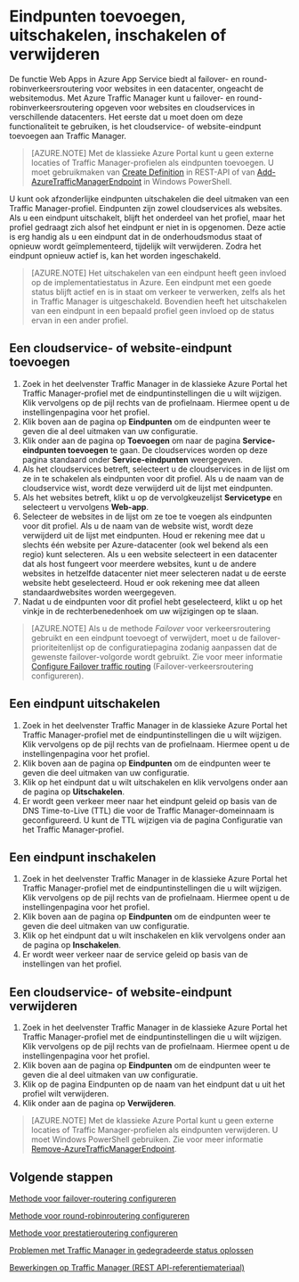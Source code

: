 <properties
   pageTitle="Eindpunten beheren in Azure Traffic Manager | Microsoft Azure"
   description="Dit artikel helpt u bij het toevoegen, verwijderen, inschakelen en uitschakelen van eindpunten vanuit Azure Traffic Manager."
   services="traffic-manager"
   documentationCenter=""
   authors="joaoma"
   manager="carmonm"
   editor="tysonn" />
<tags
   ms.service="traffic-manager"
   ms.devlang="na"
   ms.topic="get-started-article"
   ms.tgt_pltfrm="na"
   ms.workload="infrastructure-services"
   ms.date="03/17/2016"
   ms.author="joaoma" />

# Eindpunten toevoegen, uitschakelen, inschakelen of verwijderen

De functie Web Apps in Azure App Service biedt al failover- en round-robinverkeersroutering voor websites in een datacenter, ongeacht de websitemodus. Met Azure Traffic Manager kunt u failover- en round-robinverkeersroutering opgeven voor websites en cloudservices in verschillende datacenters. Het eerste dat u moet doen om deze functionaliteit te gebruiken, is het cloudservice- of website-eindpunt toevoegen aan Traffic Manager.

>[AZURE.NOTE] Met de klassieke Azure Portal kunt u geen externe locaties of Traffic Manager-profielen als eindpunten toevoegen. U moet gebruikmaken van [Create Definition](http://go.microsoft.com/fwlink/p/?LinkId=400772) in REST-API of van [Add-AzureTrafficManagerEndpoint](http://go.microsoft.com/fwlink/p/?LinkId=400774) in Windows PowerShell.

U kunt ook afzonderlijke eindpunten uitschakelen die deel uitmaken van een Traffic Manager-profiel. Eindpunten zijn zowel cloudservices als websites. Als u een eindpunt uitschakelt, blijft het onderdeel van het profiel, maar het profiel gedraagt zich alsof het eindpunt er niet in is opgenomen. Deze actie is erg handig als u een eindpunt dat in de onderhoudsmodus staat of opnieuw wordt geïmplementeerd, tijdelijk wilt verwijderen. Zodra het eindpunt opnieuw actief is, kan het worden ingeschakeld.

>[AZURE.NOTE] Het uitschakelen van een eindpunt heeft geen invloed op de implementatiestatus in Azure. Een eindpunt met een goede status blijft actief en is in staat om verkeer te verwerken, zelfs als het in Traffic Manager is uitgeschakeld. Bovendien heeft het uitschakelen van een eindpunt in een bepaald profiel geen invloed op de status ervan in een ander profiel.

## Een cloudservice- of website-eindpunt toevoegen


1. Zoek in het deelvenster Traffic Manager in de klassieke Azure Portal het Traffic Manager-profiel met de eindpuntinstellingen die u wilt wijzigen. Klik vervolgens op de pijl rechts van de profielnaam. Hiermee opent u de instellingenpagina voor het profiel.
2. Klik boven aan de pagina op **Eindpunten** om de eindpunten weer te geven die al deel uitmaken van uw configuratie.
3. Klik onder aan de pagina op **Toevoegen** om naar de pagina **Service-eindpunten toevoegen** te gaan. De cloudservices worden op deze pagina standaard onder **Service-eindpunten** weergegeven.
4. Als het cloudservices betreft, selecteert u de cloudservices in de lijst om ze in te schakelen als eindpunten voor dit profiel. Als u de naam van de cloudservice wist, wordt deze verwijderd uit de lijst met eindpunten.
5. Als het websites betreft, klikt u op de vervolgkeuzelijst **Servicetype** en selecteert u vervolgens **Web-app**.
6. Selecteer de websites in de lijst om ze toe te voegen als eindpunten voor dit profiel. Als u de naam van de website wist, wordt deze verwijderd uit de lijst met eindpunten. Houd er rekening mee dat u slechts één website per Azure-datacenter (ook wel bekend als een regio) kunt selecteren. Als u een website selecteert in een datacenter dat als host fungeert voor meerdere websites, kunt u de andere websites in hetzelfde datacenter niet meer selecteren nadat u de eerste website hebt geselecteerd. Houd er ook rekening mee dat alleen standaardwebsites worden weergegeven.
7. Nadat u de eindpunten voor dit profiel hebt geselecteerd, klikt u op het vinkje in de rechterbenedenhoek om uw wijzigingen op te slaan.

>[AZURE.NOTE] Als u de methode *Failover* voor verkeersroutering gebruikt en een eindpunt toevoegt of verwijdert, moet u de failover-prioriteitenlijst op de configuratiepagina zodanig aanpassen dat de gewenste failover-volgorde wordt gebruikt. Zie voor meer informatie [Configure Failover traffic routing](traffic-manager-configure-failover-routing-method.md) (Failover-verkeersroutering configureren).

## Een eindpunt uitschakelen

1. Zoek in het deelvenster Traffic Manager in de klassieke Azure Portal het Traffic Manager-profiel met de eindpuntinstellingen die u wilt wijzigen. Klik vervolgens op de pijl rechts van de profielnaam. Hiermee opent u de instellingenpagina voor het profiel.
2. Klik boven aan de pagina op **Eindpunten** om de eindpunten weer te geven die deel uitmaken van uw configuratie.
3. Klik op het eindpunt dat u wilt uitschakelen en klik vervolgens onder aan de pagina op **Uitschakelen**.
4. Er wordt geen verkeer meer naar het eindpunt geleid op basis van de DNS Time-to-Live (TTL) die voor de Traffic Manager-domeinnaam is geconfigureerd. U kunt de TTL wijzigen via de pagina Configuratie van het Traffic Manager-profiel.

## Een eindpunt inschakelen

1. Zoek in het deelvenster Traffic Manager in de klassieke Azure Portal het Traffic Manager-profiel met de eindpuntinstellingen die u wilt wijzigen. Klik vervolgens op de pijl rechts van de profielnaam. Hiermee opent u de instellingenpagina voor het profiel.
2. Klik boven aan de pagina op **Eindpunten** om de eindpunten weer te geven die deel uitmaken van uw configuratie.
3. Klik op het eindpunt dat u wilt inschakelen en klik vervolgens onder aan de pagina op **Inschakelen**.
4. Er wordt weer verkeer naar de service geleid op basis van de instellingen van het profiel.

## Een cloudservice- of website-eindpunt verwijderen


1. Zoek in het deelvenster Traffic Manager in de klassieke Azure Portal het Traffic Manager-profiel met de eindpuntinstellingen die u wilt wijzigen. Klik vervolgens op de pijl rechts van de profielnaam. Hiermee opent u de instellingenpagina voor het profiel.
2. Klik boven aan de pagina op **Eindpunten** om de eindpunten weer te geven die al deel uitmaken van uw configuratie.
3. Klik op de pagina Eindpunten op de naam van het eindpunt dat u uit het profiel wilt verwijderen.
4. Klik onder aan de pagina op **Verwijderen**.

>[AZURE.NOTE] Met de klassieke Azure Portal kunt u geen externe locaties of Traffic Manager-profielen als eindpunten verwijderen. U moet Windows PowerShell gebruiken. Zie voor meer informatie [Remove-AzureTrafficManagerEndpoint](https://msdn.microsoft.com/library/dn690251.aspx).

## Volgende stappen


[Methode voor failover-routering configureren](traffic-manager-configure-failover-routing-method.md)

[Methode voor round-robinroutering configureren](traffic-manager-configure-round-robin-routing-method.md)

[Methode voor prestatieroutering configureren](traffic-manager-configure-performance-routing-method.md)

[Problemen met Traffic Manager in gedegradeerde status oplossen](traffic-manager-troubleshooting-degraded.md)

[Bewerkingen op Traffic Manager (REST API-referentiemateriaal)](http://go.microsoft.com/fwlink/p/?LinkID=313584)



<!--HONumber=Jun16_HO2-->


